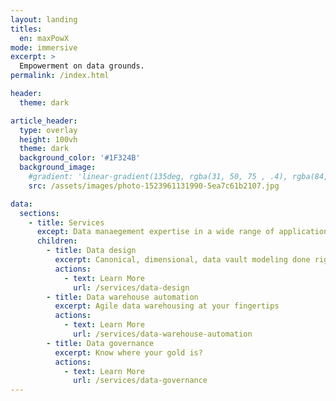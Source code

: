 ```yaml
---
layout: landing
titles: 
  en: maxPowX
mode: immersive
excerpt: >
  Empowerment on data grounds.
permalink: /index.html

header:
  theme: dark

article_header:
  type: overlay
  height: 100vh
  theme: dark
  background_color: '#1F324B'
  background_image:
    #gradient: 'linear-gradient(135deg, rgba(31, 50, 75 , .4), rgba(84, 30, 71, .4))'
    src: /assets/images/photo-1523961131990-5ea7c61b2107.jpg

data:
  sections:
    - title: Services
      except: Data manaegement expertise in a wide range of applications
      children: 
        - title: Data design
          excerpt: Canonical, dimensional, data vault modeling done right
          actions:
            - text: Learn More
              url: /services/data-design
        - title: Data warehouse automation
          excerpt: Agile data warehousing at your fingertips
          actions:
            - text: Learn More
              url: /services/data-warehouse-automation
        - title: Data governance
          excerpt: Know where your gold is?
          actions:
            - text: Learn More
              url: /services/data-governance
---
```

